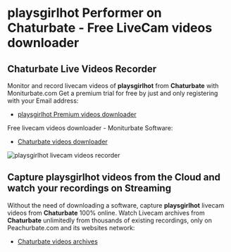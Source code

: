 # playsgirlhot Performer on Chaturbate - Free LiveCam videos downloader

## Chaturbate Live Videos Recorder

Monitor and record livecam videos of **playsgirlhot** from **Chaturbate** with Moniturbate.com
Get a premium trial for free by just and only registering with your Email address:
* [playsgirlhot Premium videos downloader](https://moniturbate.com/request-demo-licence-key.html)

Free livecam videos downloader - Moniturbate Software:
* [Chaturbate videos downloader](https://moniturbate.com/moniturbate-download-software.html)

![playsgirlhot livecam videos recorder](https://peachurnet.com/templates/moniturbate-software.png)


## Capture playsgirlhot videos from the Cloud and watch your recordings on Streaming

Without the need of downloading a software, capture **playsgirlhot** livecam videos from **Chaturbate** 100% online.
Watch Livecam archives from **Chaturbate** unlimitedly from thousands of existing recordings, only on Peachurbate.com and its websites network:
* [Chaturbate videos archives](https://peachurnet.com/)